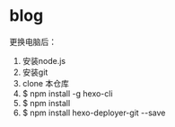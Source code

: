 # blog
更换电脑后：
1. 安装node.js
2. 安装git
3. clone 本仓库
4. $ npm install -g hexo-cli
5. $ npm install
6. $ npm install hexo-deployer-git --save


